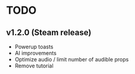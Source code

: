 # TODO
## v1.2.0 (Steam release)
- Powerup toasts
- AI improvements
- Optimize audio / limit number of audible props
- Remove tutorial

